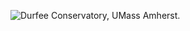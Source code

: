 ![Durfee Conservatory, UMass Amherst.](https://40.media.tumblr.com/583d9ab04e2b75942435d349fe96dd93/tumblr_nkchpsVjd41t0rg3mo1_1280.jpg)
